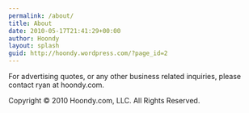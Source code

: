 ```yaml
---
permalink: /about/
title: About
date: 2010-05-17T21:41:29+00:00
author: Hoondy
layout: splash
guid: http://hoondy.wordpress.com/?page_id=2
---
```

For advertising quotes, or any other business related inquiries, please contact ryan at hoondy.com.

Copyright © 2010 Hoondy.com, LLC. All Rights Reserved.

<div class="al2fb_like_button">
  <div id="fb-root">
  </div><fb:like href="http://hoondy.com/about/" send="true" layout="standard" show_faces="true" share="true" width="450" action="like" font="arial" colorscheme="light" ref="AL2FB"></fb:like>
</div>